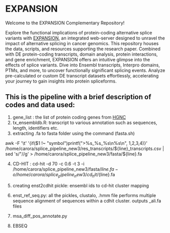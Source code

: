 # EXPANSION

Welcome to the EXPANSION Complementary Repository!

Explore the functional implications of protein-coding alternative splice variants with [EXPANSION](https://expansion.bioinfolab.sns.it/), an integrated web-server designed to unravel the impact of alternative splicing in cancer genomics. This repository houses the data, scripts, and resources supporting the research paper. Combined with DE protein-coding transcripts, domain analysis, protein interactions, and gene enrichment, EXPANSION offers an intuitive glimpse into the effects of splice variants. Dive into Ensembl transcripts, Interpro domains, PTMs, and more, to uncover functionally significant splicing events. Analyze pre-calculated or custom DE transcript datasets effortlessly, accelerating your journey to gain insights into protein spliceforms.

## This is the pipeline with a brief description of codes and data used:
1. gene_list : the list of protein coding genes from [HGNC](https://www.genenames.org/download/statistics-and-files/) 
2. tx_ensembldb.R: transcript to various annotation such as sequences, length, identifiers etc.
3. extracting .fa to fasta folder using the command (fasta.sh)

awk -F '\t' '{if($1 !~ "symbol")printf(">%s_%s_%s\n%s\n", $1,$2,$3,$4)}'  /home/carora/splice_pipeline_new3/res_transcripts/${line}_transcripts.csv  | sed 's/"//g' > /home/carora/splice_pipeline_new3/fasta/${line}.fa

4. CD-HIT : cd-hit -d 70 -c 0.6 -t 3 -i /home/carora/splice_pipeline_new3/fasta/${line}.fa -o /home/carora/splice_pipeline_new3/cd_hit/${line}.fa
   
5. creating enst2cdhit pickle: ensembl ids to cd-hit cluster mapping
6. enst_ref_seq.py: all the pickles, clustalo, .hmm file
   performs multiple sequence alignment of sequences within a cdhit cluster. outputs _ali.fa files
8. msa_diff_pos_annotate.py
9. EBSEQ
